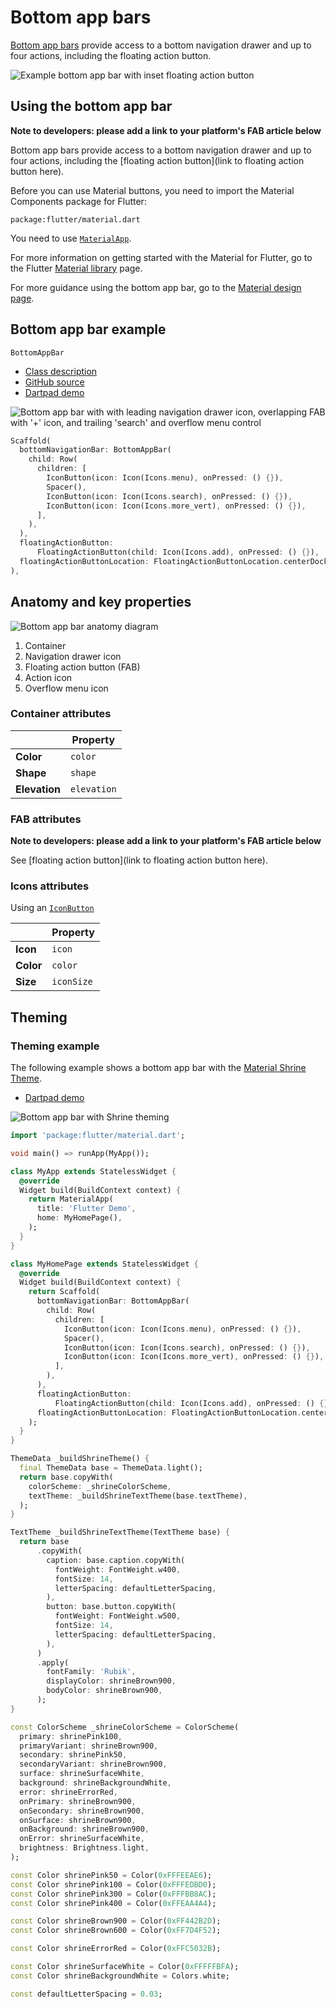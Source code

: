 <!--docs:
title: "Material bottom app bar"
layout: detail
section: components
excerpt: "Bottom app bars provide access to a bottom navigation drawer and up to four actions, including the floating action button.
iconId:
path: /catalog/material-bottom-app-bar/
-->

# Bottom app bars

[Bottom app bars](https://material.io/components/app-bars-bottom/) provide access to a bottom navigation drawer and up to four actions, including the floating action button.

![Example bottom app bar with inset floating action button](assets/bottom_app_bars/bottom-app-bar-hero.png)

## Using the bottom app bar

**Note to developers: please add a link to your platform's FAB article below**

Bottom app bars provide access to a bottom navigation drawer and up to four actions, including the [floating action button](link to floating action button here).

Before you can use Material buttons, you need to import the Material Components package for Flutter:
```
package:flutter/material.dart
```

You need to use [`MaterialApp`](https://api.flutter.dev/flutter/material/MaterialApp-class.html).

For more information on getting started with the Material for Flutter, go to the Flutter [Material library](https://api.flutter.dev/flutter/material/material-library.html) page.


For more guidance using the bottom app bar, go to the [Material design page](https://material.io/components/app-bars-bottom/).

## Bottom app bar example

`BottomAppBar`
* [Class description](https://api.flutter.dev/flutter/material/BottomAppBar-class.html)
* [GitHub source](https://github.com/flutter/flutter/blob/master/packages/flutter/lib/src/material/bottom_app_bar.dart)
* [Dartpad demo](https://dartpad.dev/embed-flutter.html?gh_owner=material-components&gh_repo=material-components-flutter&gh_path=docs/components/dartpad/bottom_app_bars/regular)

![Bottom app bar with with leading navigation drawer icon, overlapping FAB with '+' icon, and trailing 'search' and overflow menu control](assets/bottom_app_bars/bottom_app_bar_example.png)

```dart
Scaffold(
  bottomNavigationBar: BottomAppBar(
    child: Row(
      children: [
        IconButton(icon: Icon(Icons.menu), onPressed: () {}),
        Spacer(),
        IconButton(icon: Icon(Icons.search), onPressed: () {}),
        IconButton(icon: Icon(Icons.more_vert), onPressed: () {}),
      ],
    ),
  ),
  floatingActionButton:
      FloatingActionButton(child: Icon(Icons.add), onPressed: () {}),
  floatingActionButtonLocation: FloatingActionButtonLocation.centerDocked,
),
```

## Anatomy and key properties

![Bottom app bar anatomy diagram](assets/bottom_app_bars/bottom-app-bar-anatomy.png)


1. Container
1. Navigation drawer icon
1. Floating action button (FAB)
1. Action icon
1. Overflow menu icon

### Container attributes

| &nbsp; | Property |
| --- | --- |
| **Color** | `color` |
| **Shape** | `shape` |
| **Elevation** | `elevation` |

### FAB attributes

**Note to developers: please add a link to your platform's FAB article below**

See [floating action button](link to floating action button here).

### Icons attributes

Using an [`IconButton`](https://api.flutter.dev/flutter/material/IconButton-class.html)

| &nbsp; | Property |
| --- | --- |
| **Icon** | `icon` |
| **Color** | `color` |
| **Size** | `iconSize` |



## Theming

### Theming example

The following example shows a bottom app bar with the [Material Shrine Theme](https://material.io/design/material-studies/shrine.html).


* [Dartpad demo](https://dartpad.dev/embed-flutter.html?gh_owner=material-components&gh_repo=material-components-flutter&gh_path=docs/components/dartpad/bottom_app_bars/theme)

![Bottom app bar with Shrine theming](assets/bottom_app_bars/bottom_app_bar_example_themed.png)

```dart
import 'package:flutter/material.dart';

void main() => runApp(MyApp());

class MyApp extends StatelessWidget {
  @override
  Widget build(BuildContext context) {
    return MaterialApp(
      title: 'Flutter Demo',
      home: MyHomePage(),
    );
  }
}

class MyHomePage extends StatelessWidget {
  @override
  Widget build(BuildContext context) {
    return Scaffold(
      bottomNavigationBar: BottomAppBar(
        child: Row(
          children: [
            IconButton(icon: Icon(Icons.menu), onPressed: () {}),
            Spacer(),
            IconButton(icon: Icon(Icons.search), onPressed: () {}),
            IconButton(icon: Icon(Icons.more_vert), onPressed: () {}),
          ],
        ),
      ),
      floatingActionButton:
          FloatingActionButton(child: Icon(Icons.add), onPressed: () {}),
      floatingActionButtonLocation: FloatingActionButtonLocation.centerDocked,
    );
  }
}

ThemeData _buildShrineTheme() {
  final ThemeData base = ThemeData.light();
  return base.copyWith(
    colorScheme: _shrineColorScheme,
    textTheme: _buildShrineTextTheme(base.textTheme),
  );
}

TextTheme _buildShrineTextTheme(TextTheme base) {
  return base
      .copyWith(
        caption: base.caption.copyWith(
          fontWeight: FontWeight.w400,
          fontSize: 14,
          letterSpacing: defaultLetterSpacing,
        ),
        button: base.button.copyWith(
          fontWeight: FontWeight.w500,
          fontSize: 14,
          letterSpacing: defaultLetterSpacing,
        ),
      )
      .apply(
        fontFamily: 'Rubik',
        displayColor: shrineBrown900,
        bodyColor: shrineBrown900,
      );
}

const ColorScheme _shrineColorScheme = ColorScheme(
  primary: shrinePink100,
  primaryVariant: shrineBrown900,
  secondary: shrinePink50,
  secondaryVariant: shrineBrown900,
  surface: shrineSurfaceWhite,
  background: shrineBackgroundWhite,
  error: shrineErrorRed,
  onPrimary: shrineBrown900,
  onSecondary: shrineBrown900,
  onSurface: shrineBrown900,
  onBackground: shrineBrown900,
  onError: shrineSurfaceWhite,
  brightness: Brightness.light,
);

const Color shrinePink50 = Color(0xFFFEEAE6);
const Color shrinePink100 = Color(0xFFFEDBD0);
const Color shrinePink300 = Color(0xFFFBB8AC);
const Color shrinePink400 = Color(0xFFEAA4A4);

const Color shrineBrown900 = Color(0xFF442B2D);
const Color shrineBrown600 = Color(0xFF7D4F52);

const Color shrineErrorRed = Color(0xFFC5032B);

const Color shrineSurfaceWhite = Color(0xFFFFFBFA);
const Color shrineBackgroundWhite = Colors.white;

const defaultLetterSpacing = 0.03;
```
